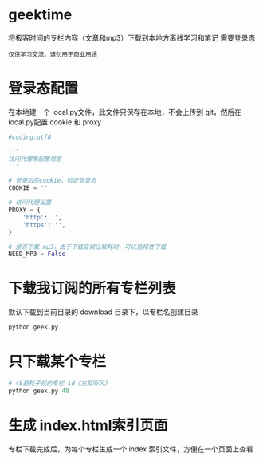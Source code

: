 # geektime
将极客时间的专栏内容（文章和mp3）下载到本地方离线学习和笔记
需要登录态

```
仅供学习交流，请勿用于商业用途
```

# 登录态配置
在本地建一个 local.py文件，此文件只保存在本地，不会上传到 git，然后在local.py配置 cookie 和 proxy
```python
#coding:utf8

'''
访问代理等配置信息
'''

# 登录后的cookie，验证登录态
COOKIE = ''

# 访问代理设置
PROXY = {
    'http': '',
    'https': '',
}

# 是否下载 mp3，由于下载音频比较耗时，可以选择性下载
NEED_MP3 = False
```

# 下载我订阅的所有专栏列表
默认下载到当前目录的 download 目录下，以专栏名创建目录
```python
python geek.py
```

# 只下载某个专栏
```python
# 48是耗子叔的专栏 id《左耳听风》
python geek.py 48
```

# 生成 index.html索引页面
专栏下载完成后，为每个专栏生成一个 index 索引文件，方便在一个页面上查看